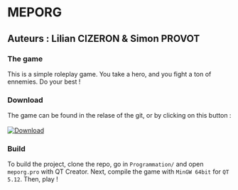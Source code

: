 # MEPORG
## Auteurs : Lilian CIZERON & Simon PROVOT
### The game

This is a simple roleplay game.
You take a hero, and you fight a ton of ennemies.
Do your best !

### Download
The game can be found in the relase of the git, or by clicking on this button :<br><br>
[![Download](https://img.shields.io/github/v/release/lilianc2000/meporg)]()

### Build

To build the project, clone the repo, go in `Programmation/` and open `meporg.pro` with QT Creator.
Next, compile the game with `MinGW 64bit` for `QT 5.12`.
Then, play !
